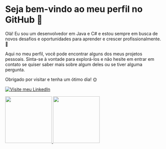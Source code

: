 # Seja bem-vindo ao meu perfil no GitHub 🎉
Olá! Eu sou um desenvolvedor em Java e C# e estou sempre em busca de novos desafios e oportunidades para aprender e crescer profissionalmente. 🚀

Aqui no meu perfil, você pode encontrar alguns dos meus projetos pessoais. Sinta-se à vontade para explorá-los e não hesite em entrar em contato se quiser saber mais sobre algum deles ou se tiver alguma pergunta.

Obrigado por visitar e tenha um ótimo dia! 🌞

[![Visite meu LinkedIn](https://img.shields.io/badge/-LinkedIn-blue?style=flat-square&logo=Linkedin&logoColor=white&link=https://www.linkedin.com/in/SEU-LINK-AQUI)](https://www.linkedin.com/in/tarcisio-de-oliveira-veloso)

<div>
  <a href="https://github.com/TarcisioOliveira2021">
  <img height="150em" src="https://github-readme-stats.vercel.app/api?username=TarcisioOliveira2021&show_icons=true&theme=tokyonight&include_all_commits=true&count_private=true"/>
  <img height="150em" src="https://github-readme-stats.vercel.app/api/top-langs/?username=TarcisioOliveira2021&layout=compact&langs_count=7&theme=tokyonight"/>
</div>
  
